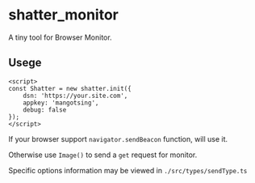 # shatter_monitor

A tiny tool for Browser Monitor.

## Usege

```
<script>
const Shatter = new shatter.init({
    dsn: 'https://your.site.com',
    appkey: 'mangotsing',
    debug: false
});
</script>
```

If your browser support `navigator.sendBeacon` function, will use it.

Otherwise use `Image()` to send a `get` request for monitor.

Specific options information may be viewed in `./src/types/sendType.ts`
